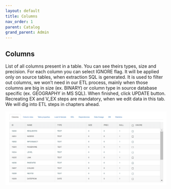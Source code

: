 ```yaml
---
layout: default
title: Columns
nav_order: 1
parent: Catalog
grand_parent: Admin
---
```


## Columns

List of all columns present in a table. You can see theirs types, size and precision. 
For each column you can select IGNORE flag. It will be applied only on source tables, when extraction SQL is generated. It is used to filter out columns, we won’t need in our ETL process, mainly when those columns are big in size (ex. BINARY) or column type in source database specific (ex. GEOGRAPHY in MS SQL). 
When finished, click UPDATE button. Recreating EX and V_EX steps are mandatory, when we edit data in this tab. We will dig into ETL steps in chapters ahead.

![](../../../snapshots/columns_1.png)